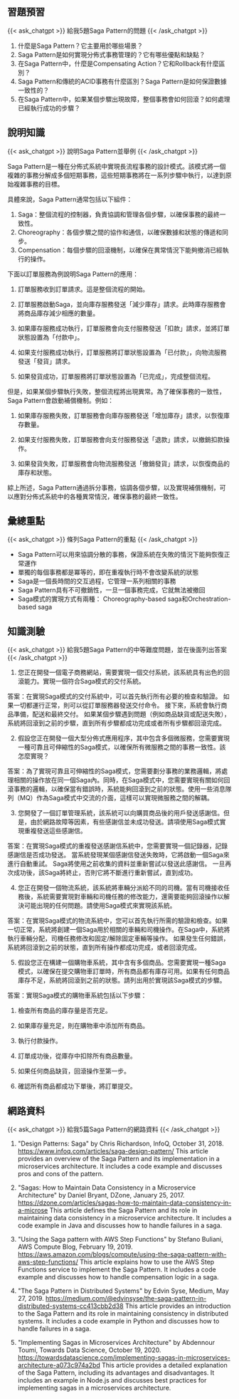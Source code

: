 ## 習題預習
{{< ask_chatgpt >}}
給我5題Saga Pattern的問題
{{< /ask_chatgpt >}}



1. 什麼是Saga Pattern？它主要用於哪些場景？
2. Saga Pattern是如何實現分佈式事務管理的？它有哪些優點和缺點？
3. 在Saga Pattern中，什麼是Compensating Action？它和Rollback有什麼區別？
4. Saga Pattern和傳統的ACID事務有什麼區別？Saga Pattern是如何保證數據一致性的？
5. 在Saga Pattern中，如果某個步驟出現故障，整個事務會如何回滾？如何處理已經執行成功的步驟？   

## 說明知識
{{< ask_chatgpt >}}
說明Saga Pattern並舉例
{{< /ask_chatgpt >}}



Saga Pattern是一種在分佈式系統中實現長流程事務的設計模式。該模式將一個複雜的事務分解成多個短期事務，這些短期事務將在一系列步驟中執行，以達到原始複雜事務的目標。

具體來說，Saga Pattern通常包括以下組件：

1. Saga：整個流程的控制器，負責協調和管理各個步驟，以確保事務的最終一致性。
2. Choreography：各個步驟之間的協作和通信，以確保數據和狀態的傳遞和同步。
3. Compensation：每個步驟的回滾機制，以確保在異常情況下能夠撤消已經執行的操作。

下面以訂單服務為例說明Saga Pattern的應用：

1. 訂單服務收到訂單請求。這是整個流程的開始。

2. 訂單服務啟動Saga，並向庫存服務發送「減少庫存」請求。此時庫存服務會將商品庫存減少相應的數量。

3. 如果庫存服務成功執行，訂單服務會向支付服務發送「扣款」請求，並將訂單狀態設置為「付款中」。

4. 如果支付服務成功執行，訂單服務將訂單狀態設置為「已付款」，向物流服務發送「發貨」請求。

5. 如果發貨成功，訂單服務將訂單狀態設置為「已完成」，完成整個流程。

但是，如果某個步驟執行失敗，整個流程將出現異常。為了確保事務的一致性，Saga Pattern會啟動補償機制。例如：

1. 如果庫存服務失敗，訂單服務會向庫存服務發送「增加庫存」請求，以恢復庫存數量。

2. 如果支付服務失敗，訂單服務會向支付服務發送「退款」請求，以撤銷扣款操作。

3. 如果發貨失敗，訂單服務會向物流服務發送「撤銷發貨」請求，以恢復商品的庫存和狀態。

綜上所述，Saga Pattern通過拆分事務，協調各個步驟，以及實現補償機制，可以應對分佈式系統中的各種異常情況，確保事務的最終一致性。   

## 彙總重點
{{< ask_chatgpt >}}
條列Saga Pattern的重點
{{< /ask_chatgpt >}}



- Saga Pattern可以用來協調分散的事務，保證系統在失敗的情況下能夠恢復正常運作
- 單獨的每個事務都是冪等的，即在重複執行時不會改變系統的狀態
- Saga是一個長時間的交互過程，它管理一系列相關的事務
- Saga Pattern具有不可撤銷性，一旦一個事務完成，它就無法被撤回
- Saga模式的實現方式有兩種： Choreography-based saga和Orchestration-based saga   

## 知識測驗
{{< ask_chatgpt >}}
給我5題Saga Pattern的中等難度問題，並在後面列出答案
{{< /ask_chatgpt >}}



1. 您正在開發一個電子商務網站，需要實現一個交付系統，該系統具有出色的回滾能力。實現一個符合Saga模式的交付系統。

答案：在實現Saga模式的交付系統中，可以首先執行所有必要的檢查和驗證。 如果一切都運行正常，則可以從訂單服務器發送交付命令。 接下來，系統會執行商品準備，配送和最終交付。 如果某個步驟遇到問題（例如商品缺貨或配送失敗），系統將回滾到之前的步驟，直到所有步驟都成功完成或者所有步驟都回滾完成。

2. 假設您正在開發一個大型分佈式應用程序，其中包含多個微服務，您需要實現一種可靠且可伸縮性的Saga模式，以確保所有微服務之間的事務一致性。該怎麼實現？

答案：為了實現可靠且可伸縮性的Saga模式，您需要劃分事務的業務邏輯，將處理相關的操作放在同一個Saga內。同時，在Saga模式中，您需要實現有關如何回滾事務的邏輯，以確保當有錯誤時，系統能夠回滾到之前的狀態。使用一些消息隊列（MQ）作為Saga模式中交流的介面，這樣可以實現微服務之間的解耦。

3. 您開發了一個訂單管理系統，該系統可以向購買商品後的用戶發送感謝信。但是，由於網路故障等因素，有些感謝信並未成功發送。請項使用Saga模式實現重複發送這些感謝信。

答案：在實現Saga模式的重複發送感謝信系統中，您需要實現一個記錄器，記錄感謝信是否成功發送。 當系統發現某個感謝信發送失敗時，它將啟動一個Saga來進行自動重試。 Saga將使用之前收集的資料並重新嘗試以發送此感謝信。 一旦再次成功後，該Saga將終止，否則它將不斷進行重新嘗試，直到成功。

4. 您正在開發一個物流系統，該系統將車輛分派給不同的司機。當有司機接收任務後，系統需要實現對車輛和司機任務的修改能力，還需要能夠回滾操作以解決可能出現的任何問題。請使用Saga模式來實現該系統。

答案：在實現Saga模式的物流系統中，您可以首先執行所需的驗證和檢查。如果一切正常，系統將創建一個Saga用於相關的車輛和司機操作。在Saga中，系統將執行車輛分配，司機任務修改和固定/解除固定車輛等操作。 如果發生任何錯誤，系統將回滾到之前的狀態，直到所有操作都成功完成，或者回滾完成。

5. 假設您正在構建一個購物車系統，其中含有多個商品。您需要實現一種Saga模式，以確保在提交購物車訂單時，所有商品都有庫存可用。如果有任何商品庫存不足，系統將回滾到之前的狀態。請列出用於實現該Saga模式的步驟。

答案：實現Saga模式的購物車系統包括以下步驟：

1. 檢查所有商品的庫存量是否充足。

2. 如果庫存量充足，則在購物車中添加所有商品。

3. 執行付款操作。

4. 訂單成功後，從庫存中扣除所有商品數量。

5. 如果任何商品缺貨，回滾操作至第一步。

6. 確認所有商品都成功下單後，將訂單提交。   

## 網路資料
{{< ask_chatgpt >}}
給我5篇Saga Pattern的網路資料
{{< /ask_chatgpt >}}



1. "Design Patterns: Saga" by Chris Richardson, InfoQ, October 31, 2018.
https://www.infoq.com/articles/saga-design-pattern/
This article provides an overview of the Saga Pattern and its implementation in a microservices architecture. It includes a code example and discusses pros and cons of the pattern.

2. "Sagas: How to Maintain Data Consistency in a Microservice Architecture" by Daniel Bryant, DZone, January 25, 2017.
https://dzone.com/articles/sagas-how-to-maintain-data-consistency-in-a-microse
This article defines the Saga Pattern and its role in maintaining data consistency in a microservice architecture. It includes a code example in Java and discusses how to handle failures in a saga.

3. "Using the Saga pattern with AWS Step Functions" by Stefano Buliani, AWS Compute Blog, February 19, 2019. 
https://aws.amazon.com/blogs/compute/using-the-saga-pattern-with-aws-step-functions/
This article explains how to use the AWS Step Functions service to implement the Saga Pattern. It includes a code example and discusses how to handle compensation logic in a saga.

4. "The Saga Pattern in Distributed Systems" by Edvin Syse, Medium, May 27, 2019.
https://medium.com/@edvinsyse/the-saga-pattern-in-distributed-systems-cc413cbb2d38
This article provides an introduction to the Saga Pattern and its role in maintaining consistency in distributed systems. It includes a code example in Python and discusses how to handle failures in a saga.

5. "Implementing Sagas in Microservices Architecture" by Abdennour Toumi, Towards Data Science, October 19, 2020.
https://towardsdatascience.com/implementing-sagas-in-microservices-architecture-a073c974a2bd
This article provides a detailed explanation of the Saga Pattern, including its advantages and disadvantages. It includes an example in Node.js and discusses best practices for implementing sagas in a microservices architecture.   

